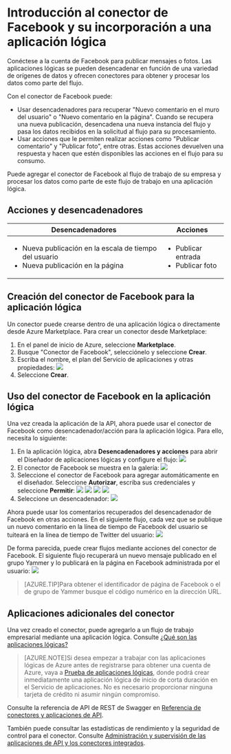<properties
   pageTitle="Uso del conector de Microsoft en Aplicaciones lógicas | Servicio de aplicaciones de Microsoft Azure"
   description="Creación y configuración del conector de Microsoft o la aplicación de API y su uso en una aplicación lógica en Servicio de aplicaciones de Azure"
   services="app-service\logic"
   documentationCenter=".net,nodejs,java"
   authors="rajeshramabathiran"
   manager="dwrede"
   editor=""/>

<tags
   ms.service="app-service-logic"
   ms.devlang="multiple"
   ms.topic="article"
   ms.tgt_pltfrm="na"
   ms.workload="integration"
   ms.date="11/11/2015"
   ms.author="rajram"/>


# Introducción al conector de Facebook y su incorporación a una aplicación lógica
Conéctese a la cuenta de Facebook para publicar mensajes o fotos. Las aplicaciones lógicas se pueden desencadenar en función de una variedad de orígenes de datos y ofrecen conectores para obtener y procesar los datos como parte del flujo.

Con el conector de Facebook puede:

- Usar desencadenadores para recuperar "Nuevo comentario en el muro del usuario" o "Nuevo comentario en la página". Cuando se recupera una nueva publicación, desencadena una nueva instancia del flujo y pasa los datos recibidos en la solicitud al flujo para su procesamiento.
- Usar acciones que le permiten realizar acciones como "Publicar comentario" y "Publicar foto", entre otras. Estas acciones devuelven una respuesta y hacen que estén disponibles las acciones en el flujo para su consumo.

Puede agregar el conector de Facebook al flujo de trabajo de su empresa y procesar los datos como parte de este flujo de trabajo en una aplicación lógica.

## Acciones y desencadenadores

Desencadenadores | Acciones
--- | ---
<ul><li>Nueva publicación en la escala de tiempo del usuario</li><li>Nueva publicación en la página</li></ul> | <ul><li>Publicar entrada</li><li>Publicar foto</li></ul>



## Creación del conector de Facebook para la aplicación lógica
Un conector puede crearse dentro de una aplicación lógica o directamente desde Azure Marketplace. Para crear un conector desde Marketplace:

1. En el panel de inicio de Azure, seleccione **Marketplace**.
2. Busque "Conector de Facebook", selecciónelo y seleccione **Crear**.
3. Escriba el nombre, el plan del Servicio de aplicaciones y otras propiedades: ![][1]
4.	Seleccione **Crear**.


## Uso del conector de Facebook en la aplicación lógica
Una vez creada la aplicación de la API, ahora puede usar el conector de Facebook como desencadenador/acción para la aplicación lógica. Para ello, necesita lo siguiente:

1.	En la aplicación lógica, abra **Desencadenadores y acciones** para abrir el Diseñador de aplicaciones lógicas y configure el flujo: ![][3]
2.	El conector de Facebook se muestra en la galería: ![][4]
3. Seleccione el conector de Facebook para agregar automáticamente en el diseñador. Seleccione **Autorizar**, escriba sus credenciales y seleccione **Permitir**: ![][5] ![][6] ![][7] ![][8]
4.	Seleccione un desencadenador: ![][9]

Ahora puede usar los comentarios recuperados del desencadenador de Facebook en otras acciones. En el siguiente flujo, cada vez que se publique un nuevo comentario en la línea de tiempo de Facebook del usuario se tuiteará en la línea de tiempo de Twitter del usuario: ![][10]

De forma parecida, puede crear flujos mediante acciones del conector de Facebook. El siguiente flujo recuperará un nuevo mensaje publicado en el grupo Yammer y lo publicará en la página en Facebook administrada por el usuario: ![][11]

> [AZURE.TIP]Para obtener el identificador de página de Facebook o el de grupo de Yammer busque el código numérico en la dirección URL.

## Aplicaciones adicionales del conector
Una vez creado el conector, puede agregarlo a un flujo de trabajo empresarial mediante una aplicación lógica. Consulte [¿Qué son las aplicaciones lógicas?](app-service-logic-what-are-logic-apps.md)

>[AZURE.NOTE]Si desea empezar a trabajar con las aplicaciones lógicas de Azure antes de registrarse para obtener una cuenta de Azure, vaya a [Prueba de aplicaciones lógicas](https://tryappservice.azure.com/?appservice=logic), donde podrá crear inmediatamente una aplicación lógica de inicio de corta duración en el Servicio de aplicaciones. No es necesario proporcionar ninguna tarjeta de crédito ni asumir ningún compromiso.

Consulte la referencia de API de REST de Swagger en [Referencia de conectores y aplicaciones de API](http://go.microsoft.com/fwlink/p/?LinkId=529766).

También puede consultar las estadísticas de rendimiento y la seguridad de control para el conector. Consulte [Administración y supervisión de las aplicaciones de API y los conectores integrados](app-service-logic-monitor-your-connectors.md).

<!--Image references-->
[1]: ./media/app-service-logic-connector-facebook/img1.png
[2]: ./media/app-service-logic-connector-facebook/img2.png
[3]: ./media/app-service-logic-connector-facebook/img3.png
[4]: ./media/app-service-logic-connector-facebook/img4.png
[5]: ./media/app-service-logic-connector-facebook/img5.png
[6]: ./media/app-service-logic-connector-facebook/img6.png
[7]: ./media/app-service-logic-connector-facebook/img7.png
[8]: ./media/app-service-logic-connector-facebook/img8.png
[9]: ./media/app-service-logic-connector-facebook/img9.png
[10]: ./media/app-service-logic-connector-facebook/img10.png
[11]: ./media/app-service-logic-connector-facebook/img11.png

<!---HONumber=Nov15_HO3-->